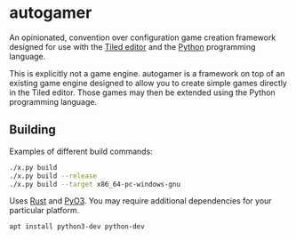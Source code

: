 # autogamer

An opinionated, convention over configuration game creation framework designed
for use with the [Tiled editor] and the [Python] programming language.

This is explicitly not a game engine. autogamer is a framework on top of an
existing game engine designed to allow you to create simple games directly in
the Tiled editor. Those games may then be extended using the Python programming
language.

[Tiled editor]: https://www.mapeditor.org
[Python]: https://www.python.org

## Building

Examples of different build commands:

```bash
./x.py build
./x.py build --release
./x.py build --target x86_64-pc-windows-gnu
```

Uses [Rust] and [PyO3]. You may require additional dependencies for your
particular platform.

```bash
apt install python3-dev python-dev
```

[Rust]: https://rustup.rs
[PyO3]: https://pyo3.rs

